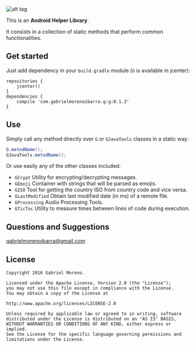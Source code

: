 ![alt tag](http://gabrielmorenoibarra.com/images/logo_g.png)

This is an **Android Helper Library**.

It consists in a collection of static methods that perform common functionalities.

## Get started
Just add dependency in your `build.gradle` module (`G` is available in jcenter):
```
repositories {
    jcenter()
}
dependencies {
    compile 'com.gabrielmorenoibarra.g:g:0.1.3'
}
```

## Use
Simply call any method directly over `G` or `GJavaTools` classes in a static way:

```java
G.metodName();
GJavaTools.metodName();
```

Or use easily any of the other classes included:

- `GCrypt` Utility for encrypting/decrypting messages.
- `GEmoji` Container with strings that will be parsed as emojis.
- `GISO` Tool for getting the country ISO from country code and vice versa.
- `GLastModified` Obtain last modified date (in ms) of a remote file.
- `GProcessing` Audio Processing Tools.
- `GTicToc` Utility to measure times between lines of code during execution.

## Questions and Suggestions
[gabrielmorenoibarra@gmail.com](mailto:gabrielmorenoibarra@gmail.com)

## License
    Copyright 2016 Gabriel Moreno.

    Licensed under the Apache License, Version 2.0 (the "License");
    you may not use this file except in compliance with the License.
    You may obtain a copy of the License at

    http://www.apache.org/licenses/LICENSE-2.0

    Unless required by applicable law or agreed to in writing, software
    distributed under the License is distributed on an "AS IS" BASIS,
    WITHOUT WARRANTIES OR CONDITIONS OF ANY KIND, either express or implied.
    See the License for the specific language governing permissions and
    limitations under the License.

